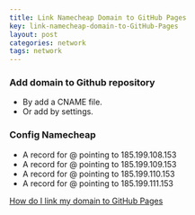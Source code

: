 ```yaml
---
title: Link Namecheap Domain to GitHub Pages
key: link-namecheap-domain-to-GitHub-Pages
layout: post
categories: network
tags: network
---
```


### Add domain to Github repository
* By add a CNAME file.
* Or add by settings.

### Config Namecheap
* A record for @ pointing to 185.199.108.153
* A record for @ pointing to 185.199.109.153
* A record for @ pointing to 185.199.110.153
* A record for @ pointing to 185.199.111.153

[How do I link my domain to GitHub Pages](https://www.namecheap.com/support/knowledgebase/article.aspx/9645/2208/how-do-i-link-my-domain-to-github-pages/)